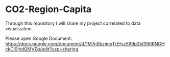 # CO2-Region-Capita
Through this repository I will share my project correlated to data visualization

Please open Google Document: https://docs.google.com/document/d/1M7nSbzjmqTrEfyz599p2bI39tIRNGHckCl0lhdQMVEg/edit?usp=sharing
